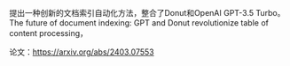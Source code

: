 提出一种创新的文档索引自动化方法，整合了Donut和OpenAI GPT-3.5 Turbo。The future of document indexing: GPT and Donut revolutionize table of content processing，

论文：https://arxiv.org/abs/2403.07553


